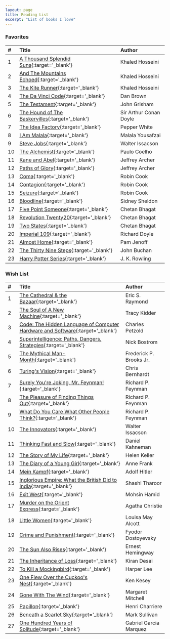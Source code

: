 ```yaml
---
layout: page
title: Reading List
excerpt: "List of books I love"
---
```


### Favorites

|#|Title|Author|
|:---|:---|:---|
|1|[A Thousand Splendid Suns](http://a.co/2l7ETiG){:target='_blank'}|Khaled Hosseini|
|2|[And The Mountains Echoed](http://a.co/8bWBtDq){:target='_blank'}|Khaled Hosseini|
|3|[The Kite Runner](http://a.co/3WRFolt){:target='_blank'}|Khaled Hosseini|
|4|[The Da Vinci Code](http://a.co/gYa6CMs){:target='_blank'}|Dan Brown|
|5|[The Testament](http://a.co/1sOjiAj){:target='_blank'}|John Grisham|
|6|[The Hound of The Baskervilles](http://a.co/bzPZB2i){:target='_blank'}|Sir Arthur Conan Doyle|
|7|[The Idea Factory](http://a.co/ioE8CsV){:target='_blank'}|Pepper White|
|8|[I Am Malala](http://a.co/itGMMK5){:target='_blank'}|Malala Yousafzai|
|9|[Steve Jobs](http://a.co/79fkAIg){:target='_blank'}|Walter Issacson|
|10|[The Alchemist](http://a.co/1kx8lXr){:target='_blank'}|Paulo Coelho|
|11|[Kane and Abel](http://a.co/2DLvQku){:target='_blank'}|Jeffrey Archer|
|12|[Paths of Glory](http://a.co/2CGLaiQ){:target='_blank'}|Jeffrey Archer|
|13|[Coma](http://a.co/gMQsUgv){:target='_blank'}|Robin Cook|
|14|[Contagion](http://a.co/aYlJZY2){:target='_blank'}|Robin Cook|
|15|[Seizure](http://a.co/aQFxBzh){:target='_blank'}|Robin Cook|
|16|[Bloodline](http://a.co/66tFw3w){:target='_blank'}|Sidney Sheldon|
|17|[Five Point Someone](http://a.co/2w8bGEC){:target='_blank'}|Chetan Bhagat|
|18|[Revolution Twenty20](http://a.co/3kVG1z3){:target='_blank'}|Chetan Bhagat|
|19|[Two States](http://a.co/cxDadtg){:target='_blank'}|Chetan Bhagat|
|20|[Imperial 109](http://a.co/cvRoERT){:target='_blank'}|Richard Doyle|
|21|[Almost Home](http://a.co/iynQb16){:target='_blank'}|Pam Jenoff|
|22|[The Thirty Nine Steps](http://a.co/5DijlbF){:target='_blank'}|John Buchan|
|23|[Harry Potter Series](http://a.co/3ydv73a){:target='_blank'}|J. K. Rowling|

### Wish List

|#|Title|Author|
|:---|:---|:---|
|1|[The Cathedral & the Bazaar](http://a.co/4BVYIwF){:target='_blank'}|Eric S. Raymond|
|2|[The Soul of A New Machine](http://a.co/0OqFDNp){:target='_blank'}|Tracy Kidder|
|3|[Code: The Hidden Language of Computer Hardware and Software](http://a.co/dCYuVT9){:target='_blank'}|Charles Petzold|
|4|[Superintelligence: Paths, Dangers, Strategies](http://a.co/8PPVWT5){:target='_blank'}|Nick Bostrom|
|5|[The Mythical Man-Month](http://a.co/73EhQnI){:target='_blank'}|Frederick P. Brooks Jr.|
|6|[Turing's Vision](http://a.co/fQi9EP6){:target='_blank'}|Chris Bernhardt|
|7|[Surely You're Joking, Mr. Feynman!](http://a.co/2QYXgUG){:target='_blank'}|Richard P. Feynman|
|8|[The Pleasure of Finding Things Out](http://a.co/gRYBC1a){:target='_blank'}|Richard P. Feynman|
|9|[What Do You Care What Other People Think?](http://a.co/77ZWjQZ){:target='_blank'}|Richard P. Feynman|
|10|[The Innovators](http://a.co/ffC2OPo){:target='_blank'}|Walter Issacson|
|11|[Thinking Fast and Slow](http://a.co/d7TfKY4){:target='_blank'}|Daniel Kahneman|
|12|[The Story of My Life](http://a.co/3bk3Nrg){:target='_blank'}|Helen Keller|
|13|[The Diary of a Young Girl](http://a.co/7Um241K){:target='_blank'}|Anne Frank|
|14|[Mein Kampf](http://a.co/a85NdTf){:target='_blank'}|Adolf Hitler|
|15|[Inglorious Empire: What the British Did to India](http://a.co/899K9dF){:target='_blank'}|Shashi Tharoor|
|16|[Exit West](http://a.co/8d0u9x7){:target='_blank'}|Mohsin Hamid|
|17|[Murder on the Orient Express](http://a.co/ebDlrHR){:target='_blank'}|Agatha Christie|
|18|[Little Women](http://a.co/7OaNtR9){:target='_blank'}|Louisa May Alcott|
|19|[Crime and Punishment](http://a.co/fQHomP8){:target='_blank'}|Fyodor Dostoyevsky|
|20|[The Sun Also Rises](http://a.co/aqU6Ess){:target='_blank'}|Ernest Hemingway|
|21|[The Inheritance of Loss](http://a.co/667tXNU){:target='_blank'}|Kiran Desai|
|22|[To Kill a Mockingbird](http://a.co/4PaTLuO){:target='_blank'}|Harper Lee|
|23|[One Flew Over the Cuckoo's Nest](http://a.co/aRfuaFX){:target='_blank'}|Ken Kesey|
|24|[Gone With The Wind](http://a.co/1dt3Ki8){:target='_blank'}|Margaret Mitchell|
|25|[Papillon](http://a.co/7l48fHJ){:target='_blank'}|Henri Charriere|
|26|[Beneath a Scarlet Sky](){:target='_blank'}|Mark Sullivan|
|27|[One Hundred Years of Solitude](http://a.co/dpB9Cjw){:target='_blank'}|Gabriel Garcia Marquez|
